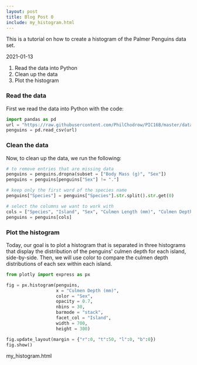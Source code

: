 ```yaml
---
layout: post
title: Blog Post 0
include: my_histogram.html
---
```


This is a tutorial on how to create a histogram of the Palmer Penguins data set.

2021-01-13

1. Read the data into Python
2. Clean up the data
3. Plot the histogram

### Read the data 

First we read the data into Python with the code:
```python
import pandas as pd
url = "https://raw.githubusercontent.com/PhilChodrow/PIC16B/master/datasets/palmer_penguins.csv"
penguins = pd.read_csv(url)
```

### Clean the data

Now, to clean up the data, we run the following:
```python
# to remove entries that are missing data
penguins = penguins.dropna(subset = ["Body Mass (g)", "Sex"])
penguins = penguins[penguins["Sex"] != "."]

# keep only the first word of the species name
penguins["Species"] = penguins["Species"].str.split().str.get(0)

# select the columns we want to work with
cols = ["Species", "Island", "Sex", "Culmen Length (mm)", "Culmen Depth (mm)", "Flipper Length (mm)", "Body Mass (g)"]
penguins = penguins[cols]
```

### Plot the histogram

Today, our goal is to plot a histogram that is separated in three histograms that display the distribution of the penguins' culmen depth for each island, side-by-side. Then, we will use color to compare the culmen depth distributions of each sex within each island. 

```python
from plotly import express as px

fig = px.histogram(penguins,
                   x = "Culmen Depth (mm)",
                   color = "Sex",
                   opacity = 0.7,
                   nbins = 30,
                   barmode = "stack",
                   facet_col = "Island",
                   width = 700,
                   height = 300)

fig.update_layout(margin = {"r":0, "t":50, "l":0, "b":0})
fig.show()
```
my_histogram.html